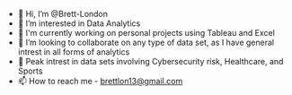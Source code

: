 - 👋 Hi, I’m @Brett-London
- 👀 I’m interested in Data Analytics
- 🥳 I'm currently working on personal projects using Tableau and Excel
- 👥 I’m looking to collaborate on any type of data set, as I have general intrest in all forms of analytics
- 🧠 Peak intrest in data sets involving Cybersecurity risk, Healthcare, and Sports
- 📫 How to reach me - brettlon13@gmail.com 

<!---
Brett-London/Brett-London is a ✨ special ✨ repository because its `README.md` (this file) appears on your GitHub profile.
You can click the Preview link to take a look at your changes.
--->
